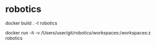 # robotics


  docker build . -t robotics                                                     

  docker run -it -v /Users/user/git/robotics/workspaces:/workspaces:z robotics   
